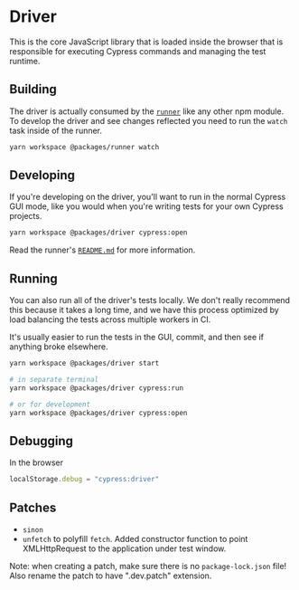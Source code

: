 # Driver

This is the core JavaScript library that is loaded inside the browser that is responsible for executing Cypress commands and managing the test runtime.

## Building

The driver is actually consumed by the [`runner`](../runner) like any other npm module. To develop the driver and see changes reflected you need to run the `watch` task inside of the runner.

```bash
yarn workspace @packages/runner watch
```

## Developing

If you're developing on the driver, you'll want to run in the normal Cypress GUI mode, like you would when you're writing tests for your own Cypress projects.

```bash
yarn workspace @packages/driver cypress:open
```

Read the runner's [`README.md`](../runner/README.md) for more information.

## Running

You can also run all of the driver's tests locally. We don't really recommend this because it takes a long time, and we have this process optimized by load balancing the tests across multiple workers in CI.

It's usually easier to run the tests in the GUI, commit, and then see if anything broke elsewhere.

```bash
yarn workspace @packages/driver start

# in separate terminal
yarn workspace @packages/driver cypress:run

# or for development
yarn workspace @packages/driver cypress:open
```

## Debugging

In the browser

```js
localStorage.debug = "cypress:driver"
```

## Patches

- `sinon`
- `unfetch` to polyfill `fetch`. Added constructor function to point XMLHttpRequest to the application under test window.

Note: when creating a patch, make sure there is no `package-lock.json` file! Also rename the patch to have ".dev.patch" extension.

<!-- ## Catalog of Events

TODO: this data is accurate but also somewhat out of date.

### Order of Runnable Events

| Event                 | From    | To      | Description                                                                                                                                                   |
| --------------------- | ------- | ------- | ------------------------------------------------------------------------------------------------------------------------------------------------------------- |
| restart:test:run      | Runner  | Anyone  | when cypress has been told to 're-run' and before iframes have been loaded. typically seen after a test change or the 'restart tests' button has been clicked |
| before:add            | Runner  | Anyone  | before any tests have been added to the UI                                                                                                                    |
| suite:add             | Runner  | Anyone  | when a suite should be added to the UI                                                                                                                        |
| test:add              | Runner  | Anyone  | when a test should be added to the UI                                                                                                                         |
| after:add             | Runner  | Anyone  | when all runnables have been added to the UI                                                                                                                  |
| runnables:ready       | Runner  | Anyone  | when all runnables have been reduced to basic objects                                                                                                         |
| mocha:start           | Mocha   | Cypress | when mocha runner triggers its 'start' event                                                                                                                  |
| suite:start           | Mocha   | Cypress | when mocha runner fires its 'suite' event                                                                                                                     |
| test:before:run:async | Cypress | Anyone  | before any code has run for a particular test                                                                                                                 |
| test:before:run:async | Cypress | Cypress | before any hooks for a test have started                                                                                                                      |
| hook:start            | Mocha   | Cypress | when mocha runner fires its 'hook' event                                                                                                                      |
| test:start            | Mocha   | Cypress | when mocha runner fires its 'test' event                                                                                                                      |
| suite:end             | Mocha   | Cypress | when mocha runner fires its 'suite end' event                                                                                                                 |
| hook:end              | Mocha   | Cypress | when mocha runner fires its 'hook end' event                                                                                                                  |
| mocha:pass            | Mocha   | Cypress | when mocha runner fires its 'pass' event                                                                                                                      |
| mocha:pending         | Mocha   | Cypress | when mocha runner fires its 'pending' event                                                                                                                   |
| mocha:fail            | Mocha   | Cypress | when mocha runner fires its 'fail' event                                                                                                                      |
| test:end              | Mocha   | Cypress | when mocha runner fires its 'test end' event                                                                                                                  |
| test:results:ready    | Runner  | Anyone  | when we receive the 'test:end' event                                                                                                                          |
| test:after:hooks      | Cypress | Cypress | after all hooks have run for a test                                                                                                                           |
| test:after:run        | Cypress | Anyone  | after any code has run for a test                                                                                                                             |
| mocha:end             | Mocha   | Cypress | when mocha runner fires its 'end' event                                                                                                                       |
| after:run             | Runner  | Anyone  | after run has finished                                                                                                                                        |

### Command Events

| Event             | From    | To     | Description                                                  |
| ----------------- | ------- | ------ | ------------------------------------------------------------ |
| log               | Cypress | Runner | when log entries have been added (commands / routes / spies) |
| log:state:changed | Cypress | Runner | when an existing logs state or attributes have changed       |

### Automation Events

| Event         | From    | To     | Description                               |
| ------------- | ------- | ------ | ----------------------------------------- |
| get:cookies   | Cypress | Runner | when cookies are being requested          |
| get:cookie    | Cypress | Runner | when a cookie is being requested          |
| set:cookie    | Cypress | Runner | when setting cookie is being requested    |
| clear:cookie  | Cypress | Runner | when clearing a cookie is being requested |
| clear:cookies | Cypress | Runner | when clearing cookies is being requested  |
| message       | Cypress | Runner | when a msg is being requested             |
| fixture       | Cypress | Runner | when a fixture is being requested         |
| request       | Cypress | Runner | when a request is being requested         |
| exec          | Cypress | Runner | when exec is being requested              |
| paused        | Cypress | Runner | when pausing is being requested           |

### AUT Events

| Event        | From    | To     | Description                              |
| ------------ | ------- | ------ | ---------------------------------------- |
| url:changed  | Cypress | Anyone | when aut app url is changed              |
| page:loading | Cypress | Anyone | when aut app is currently loading a page |
| viewport     | Cypress | Anyone | when viewport has changed                |

### Server Sent Events

| Event                   | From   | To     | Description                               |
| ----------------------- | ------ | ------ | ----------------------------------------- |
| watched:file:changed    | Server | Runner | when user has changed local spec file     |
| automation:push:message | Server | Runner | when automation server has sent a message |

## Example 1.

Given this test:

```js
describe('parent', () => {
  it('child', () => {
    cy.visit('/index.html')
  })
})
```

The Driver would emit the following events:

| Event |
| ----- ||>
